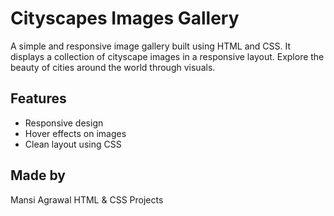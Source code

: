 # Cityscapes Images Gallery

A simple and responsive image gallery built using HTML and CSS.
It displays a collection of cityscape images in a responsive layout.
Explore the beauty of cities around the world through visuals.

## Features
- Responsive design
- Hover effects on images
- Clean layout using CSS 

## Made by
Mansi Agrawal 
HTML & CSS Projects
